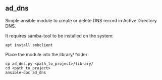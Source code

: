 ad\_dns
-------

Simple ansible module to create or delete DNS record in Active Directory DNS.

It requires samba-tool to be installed on the system:

	apt install smbclient

Place the module into the library/ folder:

	cp ad_dns.py <path_to_project>/library/
	cd <path_to_project>
	ansible-doc ad_dns
